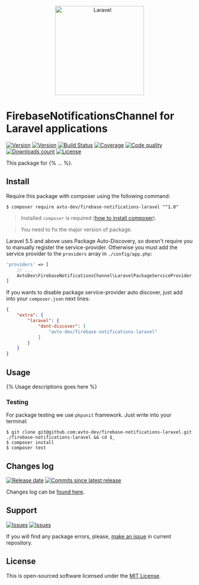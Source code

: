 <p align="center">
  <img src="https://laravel.com/assets/img/components/logo-laravel.svg" alt="Laravel" width="240" />
</p>

# FirebaseNotificationsChannel for Laravel applications

[![Version][badge_packagist_version]][link_packagist]
[![Version][badge_php_version]][link_packagist]
[![Build Status][badge_build_status]][link_build_status]
[![Coverage][badge_coverage]][link_coverage]
[![Code quality][badge_code_quality]][link_code_quality]
[![Downloads count][badge_downloads_count]][link_packagist]
[![License][badge_license]][link_license]

This package for {% ... %}.

## Install

Require this package with composer using the following command:

```shell
$ composer require avto-dev/firebase-notifications-laravel "^1.0"
```

> Installed `composer` is required ([how to install composer][getcomposer]).

> You need to fix the major version of package.

Laravel 5.5 and above uses Package Auto-Discovery, so doesn't require you to manually register the service-provider. Otherwise you must add the service provider to the `providers` array in `./config/app.php`:

```php
'providers' => [
    // ...
    AvtoDev\FirebaseNotificationsChannel\LaravelPackageServiceProvider::class,
]
```

If you wants to disable package service-provider auto discover, just add into your `composer.json` next lines:

```json
{
    "extra": {
        "laravel": {
            "dont-discover": [
                "avto-dev/firebase-notifications-laravel"
            ]
        }
    }
}
```

## Usage

{% Usage descriptions goes here %}

### Testing

For package testing we use `phpunit` framework. Just write into your terminal:

```shell
$ git clone git@github.com:avto-dev/firebase-notifications-laravel.git ./firebase-notifications-laravel && cd $_
$ composer install
$ composer test
```

## Changes log

[![Release date][badge_release_date]][link_releases]
[![Commits since latest release][badge_commits_since_release]][link_commits]

Changes log can be [found here][link_changes_log].

## Support

[![Issues][badge_issues]][link_issues]
[![Issues][badge_pulls]][link_pulls]

If you will find any package errors, please, [make an issue][link_create_issue] in current repository.

## License

This is open-sourced software licensed under the [MIT License][link_license].

[badge_packagist_version]:https://img.shields.io/packagist/v/avto-dev/firebase-notifications-laravel.svg?maxAge=180
[badge_php_version]:https://img.shields.io/packagist/php-v/avto-dev/firebase-notifications-laravel.svg?longCache=true
[badge_build_status]:https://travis-ci.org/avto-dev/firebase-notifications-laravel.svg?branch=master
[badge_code_quality]:https://img.shields.io/scrutinizer/g/avto-dev/firebase-notifications-laravel.svg?maxAge=180
[badge_coverage]:https://img.shields.io/codecov/c/github/avto-dev/firebase-notifications-laravel/master.svg?maxAge=60
[badge_downloads_count]:https://img.shields.io/packagist/dt/avto-dev/firebase-notifications-laravel.svg?maxAge=180
[badge_license]:https://img.shields.io/packagist/l/avto-dev/firebase-notifications-laravel.svg?longCache=true
[badge_release_date]:https://img.shields.io/github/release-date/avto-dev/firebase-notifications-laravel.svg?style=flat-square&maxAge=180
[badge_commits_since_release]:https://img.shields.io/github/commits-since/avto-dev/firebase-notifications-laravel/latest.svg?style=flat-square&maxAge=180
[badge_issues]:https://img.shields.io/github/issues/avto-dev/firebase-notifications-laravel.svg?style=flat-square&maxAge=180
[badge_pulls]:https://img.shields.io/github/issues-pr/avto-dev/firebase-notifications-laravel.svg?style=flat-square&maxAge=180
[link_releases]:https://github.com/avto-dev/firebase-notifications-laravel/releases
[link_packagist]:https://packagist.org/packages/avto-dev/firebase-notifications-laravel
[link_build_status]:https://travis-ci.org/avto-dev/firebase-notifications-laravel
[link_coverage]:https://codecov.io/gh/avto-dev/firebase-notifications-laravel/
[link_changes_log]:https://github.com/avto-dev/firebase-notifications-laravel/blob/master/CHANGELOG.md
[link_code_quality]:https://scrutinizer-ci.com/g/avto-dev/firebase-notifications-laravel/
[link_issues]:https://github.com/avto-dev/firebase-notifications-laravel/issues
[link_create_issue]:https://github.com/avto-dev/firebase-notifications-laravel/issues/new/choose
[link_commits]:https://github.com/avto-dev/firebase-notifications-laravel/commits
[link_pulls]:https://github.com/avto-dev/firebase-notifications-laravel/pulls
[link_license]:https://github.com/avto-dev/firebase-notifications-laravel/blob/master/LICENSE
[getcomposer]:https://getcomposer.org/download/
